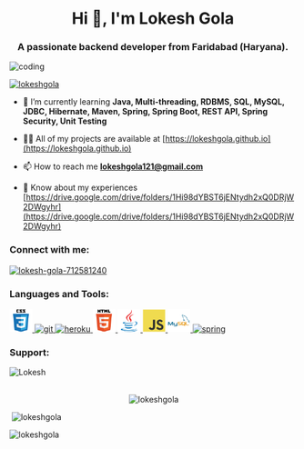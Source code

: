 <h1 align="center">Hi 👋, I'm Lokesh Gola</h1>
<h3 align="center">A passionate backend developer from Faridabad (Haryana).</h3>

<img align="centre" alt="coding"  width="400"  src="https://miro.medium.com/max/1360/0*7Q3yvSIv_t0ioJ-Z.gif">

<p align="left"> <a href="https://github.com/ryo-ma/github-profile-trophy"><img src="https://github-profile-trophy.vercel.app/?username=lokeshgola&theme=onedark" alt="lokeshgola" /></a> </p>

- 🌱 I’m currently learning **Java, Multi-threading, RDBMS, SQL, MySQL, JDBC, Hibernate, Maven, Spring, Spring Boot, REST API, Spring Security, Unit Testing**

<!--============= Portfolio Link ============-->
<!-- - 👨‍💻 All of my projects are available at [https://lokeshgola.github.io](https://lokeshgola.github.io) -->
- 👨‍💻 All of my projects are available at [https://lokeshgola.github.io](https://lokeshgola.github.io)
  
- 📫 How to reach me <span> **lokeshgola121@gmail.com** </span>

- 📄 Know about my experiences [https://drive.google.com/drive/folders/1Hi98dYBST6jENtydh2xQ0DRjW2DWgyhr](https://drive.google.com/drive/folders/1Hi98dYBST6jENtydh2xQ0DRjW2DWgyhr)

<h3 align="left">Connect with me:</h3>
<p align="left">
<a href="https://linkedin.com/in/lokesh-gola-712581240" target="blank"><img align="center" src="https://raw.githubusercontent.com/rahuldkjain/github-profile-readme-generator/master/src/images/icons/Social/linked-in-alt.svg" alt="lokesh-gola-712581240" height="30" width="40" /></a>
</p>

<!--============= Language and Tools =============-->
<h3 align="left">Languages and Tools:</h3>
<p align="left"> <a href="https://www.w3schools.com/css/" target="_blank" rel="noreferrer"> <img src="https://raw.githubusercontent.com/devicons/devicon/master/icons/css3/css3-original-wordmark.svg" alt="css3" width="40" height="40"/> </a> <a href="https://git-scm.com/" target="_blank" rel="noreferrer"> <img src="https://www.vectorlogo.zone/logos/git-scm/git-scm-icon.svg" alt="git" width="40" height="40"/> </a> <a href="https://heroku.com" target="_blank" rel="noreferrer"> <img src="https://www.vectorlogo.zone/logos/heroku/heroku-icon.svg" alt="heroku" width="40" height="40"/> </a> <a href="https://www.w3.org/html/" target="_blank" rel="noreferrer"> <img src="https://raw.githubusercontent.com/devicons/devicon/master/icons/html5/html5-original-wordmark.svg" alt="html5" width="40" height="40"/> </a> <a href="https://www.java.com" target="_blank" rel="noreferrer"> <img src="https://raw.githubusercontent.com/devicons/devicon/master/icons/java/java-original.svg" alt="java" width="40" height="40"/> </a> <a href="https://developer.mozilla.org/en-US/docs/Web/JavaScript" target="_blank" rel="noreferrer"> <img src="https://raw.githubusercontent.com/devicons/devicon/master/icons/javascript/javascript-original.svg" alt="javascript" width="40" height="40"/> </a> <a href="https://www.mysql.com/" target="_blank" rel="noreferrer"> <img src="https://raw.githubusercontent.com/devicons/devicon/master/icons/mysql/mysql-original-wordmark.svg" alt="mysql" width="40" height="40"/> </a> <a href="https://spring.io/" target="_blank" rel="noreferrer"> <img src="https://www.vectorlogo.zone/logos/springio/springio-icon.svg" alt="spring" width="40" height="40"/> </a> </p>


<!--=============== support ================-->
<h3 align="left">Support:</h3>
<p> <img align="left" src="https://cdn.buymeacoffee.com/buttons/v2/default-yellow.png" height="50" width="210" alt="Lokesh" /></a></p><br><br>

<!--=============== Most used language ==============-->
<p><img align="centre" src="https://github-readme-stats.vercel.app/api/top-langs/?username=LokeshGola&theme=dark&hide_border=false&include_all_commits=true&count_private=true&layout=compact" alt="lokeshgola" /></p>
<!-- <p><img align="centre" src="https://github-readme-stats.vercel.app/api/top-langs/?username=LokeshGola&langs_count=8&count_private=true&layout=compact&theme=nuxt&bg_color=FFFFFF" alt="lokeshgola" /></p>
 -->
 
<!--=============== Git hub stats =================-->
<p>&nbsp;<img align="centre" src="https://github-readme-stats.vercel.app/api?username=lokeshgola&show_icons=true&locale=en&theme=radical" alt="lokeshgola" /></p>

<p><img align="centre" src="https://github-readme-streak-stats.herokuapp.com/?user=lokeshgola&&theme=radical" alt="lokeshgola" /></p>





<!-- Proudly created with GPRM ( https://gprm.itsvg.in ) -->
